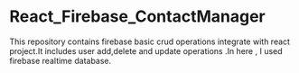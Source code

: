 # React_Firebase_ContactManager
This repository contains firebase basic crud operations integrate with react project.It includes user add,delete and update operations .In here , I used firebase realtime database.
